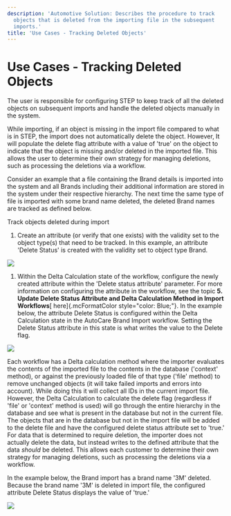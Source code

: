 ```yaml
---
description: 'Automotive Solution: Describes the procedure to track
  objects that is deleted from the importing file in the subsequent
  imports.'
title: 'Use Cases - Tracking Deleted Objects'
---
```


Use Cases - Tracking Deleted Objects
====================================

The user is responsible for configuring STEP to keep track of all the
deleted objects on subsequent imports and handle the deleted objects
manually in the system.

While importing, if an object is missing in the import file compared to
what is in STEP, the import does not automatically delete the object.
However, It will populate the delete flag attribute with a value of
\'true\' on the object to indicate that the object is missing and/or
deleted in the imported file. This allows the user to determine their
own strategy for managing deletions, such as processing the deletions
via a workflow.

Consider an example that a file containing the Brand details is imported
into the system and all Brands including their additional information
are stored in the system under their respective hierarchy. The next time
the same type of file is imported with some brand name deleted, the
deleted Brand names are tracked as defined below.

Track objects deleted during import

1.  Create an attribute (or verify that one exists) with the validity
    set to the object type(s) that need to be tracked. In this example,
    an attribute \'Delete Status\' is created with the validity set to
    object type Brand.

![](../../Resources/Images/BRs/22.png)

1.  Within the Delta Calculation state of the workflow, configure the
    newly created attribute within the \'Delete status attribute\'
    parameter. For more information on configuring the attribute in the
    workflow, see the topic **5. Update Delete Status Attribute and
    Delta Calculation Method in Import Workflows**[ here]{.mcFormatColor
    style="color: Blue;"}. In the example below, the attribute Delete
    Status is configured within the Delta Calculation state in the
    AutoCare Brand Import workflow. Setting the Delete Status attribute
    in this state is what writes the value to the Delete flag.

![](../../Resources/Images/BRs/23.png)

Each workflow has a Delta calculation method where the importer
evaluates the contents of the imported file to the contents in the
database (\'context\' method), or against the previously loaded file of
that type (\'file\' method) to remove unchanged objects (it will take
failed imports and errors into account). While doing this it will
collect all IDs in the current import file. However, the Delta
Calculation to calculate the delete flag (regardless if \'file\' or
\'context\' method is used) will go through the entire hierarchy in the
database and see what is present in the database but not in the current
file. The objects that are in the database but not in the import file
will be added to the delete file and have the configured delete status
attribute set to \'true.\' For data that is determined to require
deletion, the importer does not actually delete the data, but instead
writes to the defined attribute that the data *should* be deleted. This
allows each customer to determine their own strategy for managing
deletions, such as processing the deletions via a workflow.

In the example below, the Brand import has a brand name \'3M\' deleted.
Because the brand name \'3M\' is deleted in import file, the configured
attribute Delete Status displays the value of \'true.\'

![](../../Resources/Images/BRs/24.png)

